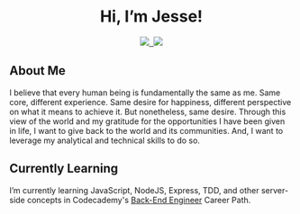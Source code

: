 <h1 align="center"> Hi, I’m Jesse! </h1>

<p align='center'>
  
  <a href="https://www.linkedin.com/in/jessesdevaney/">
    <img src="https://img.shields.io/badge/linkedin-%230077B5.svg?&style=for-the-badge&logo=linkedin&logoColor=white"
  </a>&nbsp;
  <a href="https://jessesdevaney.github.io/">
   <img src="https://img.shields.io/badge/-Personal%20Website-green?style=for-the-badge"/>
  </a>
  
</p>
  
<h2> About Me </h2>

I believe that every human being is fundamentally the same as me. Same core, different experience. Same desire for happiness, different perspective on what it means to achieve it. But nonetheless, same desire. Through this view of the world and my gratitude for the opportunities I have been given in life, I want to give back to the world and its communities. And, I want to leverage my analytical and technical skills to do so. 

<h2> Currently Learning </h2>

I’m currently learning JavaScript, NodeJS, Express, TDD, and other server-side concepts in Codecademy's [Back-End Engineer](https://www.codecademy.com/learn/paths/back-end-engineer-career-path) Career Path.

<!---
JesseSDevaney/JesseSDevaney is a ✨ special ✨ repository because its `README.md` (this file) appears on your GitHub profile.
You can click the Preview link to take a look at your changes.
--->
